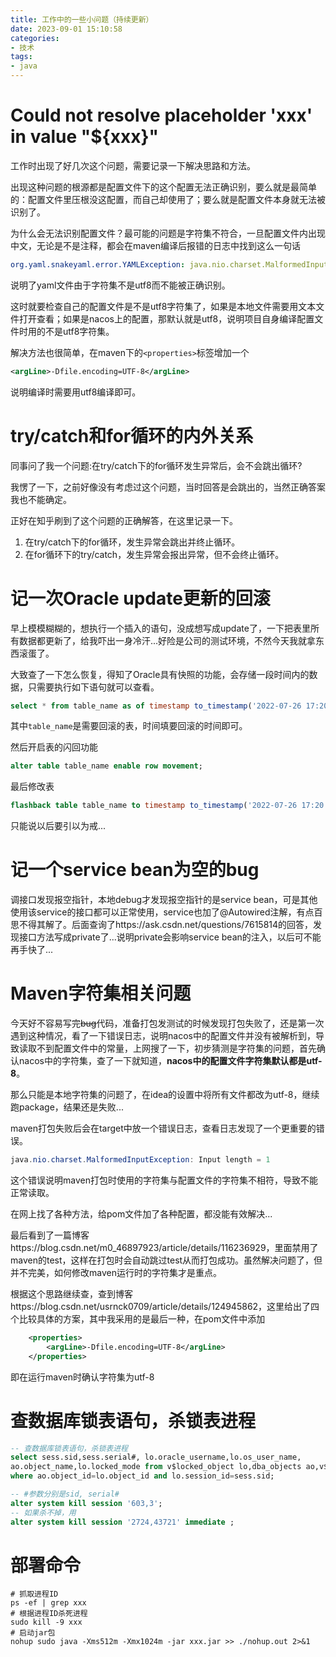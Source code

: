 ```yaml
---
title: 工作中的一些小问题（持续更新）
date: 2023-09-01 15:10:58
categories:
- 技术
tags:
- java
---
```


# Could not resolve placeholder 'xxx' in value "${xxx}"

工作时出现了好几次这个问题，需要记录一下解决思路和方法。

出现这种问题的根源都是配置文件下的这个配置无法正确识别，要么就是最简单的：配置文件里压根没这配置，而自己却使用了；要么就是配置文件本身就无法被识别了。

为什么会无法识别配置文件？最可能的问题是字符集不符合，一旦配置文件内出现中文，无论是不是注释，都会在maven编译后报错的日志中找到这么一句话

```yaml
org.yaml.snakeyaml.error.YAMLException: java.nio.charset.MalformedInputException: Input length = 1
```

说明了yaml文件由于字符集不是utf8而不能被正确识别。

这时就要检查自己的配置文件是不是utf8字符集了，如果是本地文件需要用文本文件打开查看；如果是nacos上的配置，那默认就是utf8，说明项目自身编译配置文件时用的不是utf8字符集。

解决方法也很简单，在maven下的`<properties>`标签增加一个

```xml
<argLine>-Dfile.encoding=UTF-8</argLine>
```

说明编译时需要用utf8编译即可。

# try/catch和for循环的内外关系

同事问了我一个问题:在try/catch下的for循环发生异常后，会不会跳出循环?

我愣了一下，之前好像没有考虑过这个问题，当时回答是会跳出的，当然正确答案我也不能确定。

正好在知乎刷到了这个问题的正确解答，在这里记录一下。

1. 在try/catch下的for循环，发生异常会跳出并终止循环。
2. 在for循环下的try/catch，发生异常会报出异常，但不会终止循环。

# 记一次Oracle update更新的回滚

早上模模糊糊的，想执行一个插入的语句，没成想写成update了，一下把表里所有数据都更新了，给我吓出一身冷汗...好险是公司的测试环境，不然今天我就拿东西滚蛋了。

大致查了一下怎么恢复，得知了Oracle具有快照的功能，会存储一段时间内的数据，只需要执行如下语句就可以查看。

```sql
select * from table_name as of timestamp to_timestamp('2022-07-26 17:20:00', 'yyyy-mm-dd hh24:mi:ss');
```

其中`table_name`是需要回滚的表，时间填要回滚的时间即可。

然后开启表的闪回功能

```sql
alter table table_name enable row movement;
```

最后修改表

```sql
flashback table table_name to timestamp to_timestamp('2022-07-26 17:20:51','yyyy-mm-dd hh24:mi:ss');
```

只能说以后要引以为戒...

# 记一个service bean为空的bug

调接口发现报空指针，本地debug才发现报空指针的是service bean，可是其他使用该service的接口都可以正常使用，service也加了@Autowired注解，有点百思不得其解了。后面查询了https://ask.csdn.net/questions/7615814的回答，发现接口方法写成private了...说明private会影响service bean的注入，以后可不能再手快了...

# Maven字符集相关问题

今天好不容易写完~~bug~~代码，准备打包发测试的时候发现打包失败了，还是第一次遇到这种情况，看了一下错误日志，说明nacos中的配置文件并没有被解析到，导致读取不到配置文件中的常量，上网搜了一下，初步猜测是字符集的问题，首先确认nacos中的字符集，查了一下就知道，**nacos中的配置文件字符集默认都是utf-8**。

那么只能是本地字符集的问题了，在idea的设置中将所有文件都改为utf-8，继续跑package，结果还是失败...

maven打包失败后会在target中放一个错误日志，查看日志发现了一个更重要的错误。

```java
java.nio.charset.MalformedInputException: Input length = 1
```

这个错误说明maven打包时使用的字符集与配置文件的字符集不相符，导致不能正常读取。

在网上找了各种方法，给pom文件加了各种配置，都没能有效解决...

最后看到了一篇博客https://blog.csdn.net/m0_46897923/article/details/116236929，里面禁用了maven的test，这样在打包时会自动跳过test从而打包成功。虽然解决问题了，但并不完美，如何修改maven运行时的字符集才是重点。

根据这个思路继续查，查到博客https://blog.csdn.net/usrnck0709/article/details/124945862，这里给出了四个比较具体的方案，其中我采用的是最后一种，在pom文件中添加

```xml
    <properties>
        <argLine>-Dfile.encoding=UTF-8</argLine>
    </properties>
```

即在运行maven时确认字符集为utf-8

# 查数据库锁表语句，杀锁表进程

```sql
-- 查数据库锁表语句，杀锁表进程
select sess.sid,sess.serial#, lo.oracle_username,lo.os_user_name,
ao.object_name,lo.locked_mode from v$locked_object lo,dba_objects ao,v$session sess
where ao.object_id=lo.object_id and lo.session_id=sess.sid;

-- #参数分别是sid, serial#
alter system kill session '603,3';
-- 如果杀不掉，用
alter system kill session '2724,43721' immediate ;
```

# 部署命令

```shell
# 抓取进程ID
ps -ef | grep xxx
# 根据进程ID杀死进程
sudo kill -9 xxx
# 启动jar包
nohup sudo java -Xms512m -Xmx1024m -jar xxx.jar >> ./nohup.out 2>&1
```

